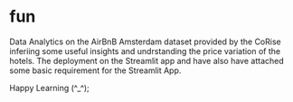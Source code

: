 # fun
Data Analytics on the AirBnB Amsterdam dataset provided by the CoRise inferiing some useful insights and undrstanding the price variation of the hotels.
The deployment on the Streamlit app and have also have attached some basic requirement for the Streamlit App.



Happy Learning (^_^);   
